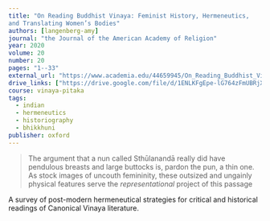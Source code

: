 ```yaml
---
title: "On Reading Buddhist Vinaya: Feminist History, Hermeneutics,
and Translating Women’s Bodies"
authors: [langenberg-amy]
journal: "the Journal of the American Academy of Religion"
year: 2020
volume: 20
number: 20
pages: "1--33"
external_url: "https://www.academia.edu/44659945/On_Reading_Buddhist_Vinaya_Feminist_History_Hermeneutics_and_Translating_Womens_Bodies"
drive_links: ["https://drive.google.com/file/d/1ENLKFgEpe-lG764zFmUBRjXQTTq0FBC3/view?usp=drivesdk"]
course: vinaya-pitaka
tags:
  - indian
  - hermeneutics
  - historiography
  - bhikkhuni
publisher: oxford
---
```


> The argument that a nun called Sthūlanandā really did have pendulous breasts and large buttocks is, pardon the pun, a thin one. As stock images of uncouth femininity, these outsized and ungainly physical features serve the *representational* project of this passage

A survey of post-modern hermeneutical strategies for critical and historical readings of Canonical Vinaya literature.
